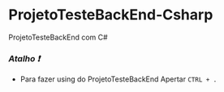 # ProjetoTesteBackEnd-Csharp

ProjetoTesteBackEnd com C#




<h3 align="left"><i>Atalho ❗</em></i></h3>

- Para fazer using do ProjetoTesteBackEnd Apertar `CTRL + .`

